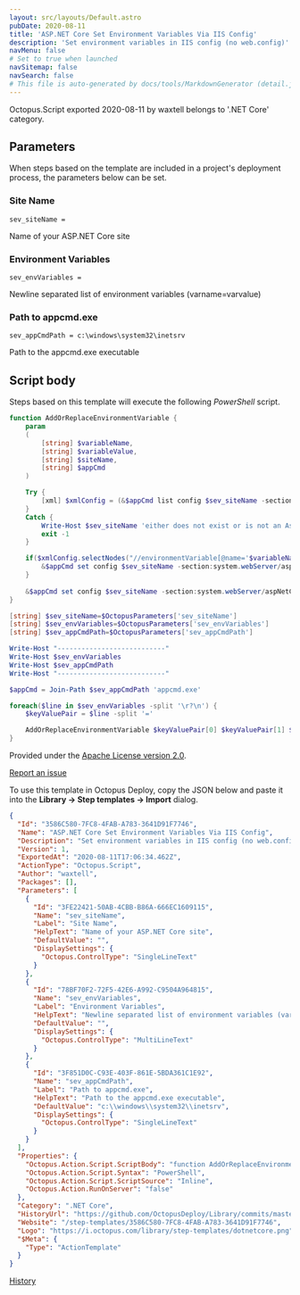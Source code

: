 ```yaml
---
layout: src/layouts/Default.astro
pubDate: 2020-08-11
title: 'ASP.NET Core Set Environment Variables Via IIS Config'
description: 'Set environment variables in IIS config (no web.config)'
navMenu: false
# Set to true when launched
navSitemap: false
navSearch: false
# This file is auto-generated by docs/tools/MarkdownGenerator (detail.js)
---
```


Octopus.Script exported 2020-08-11 by waxtell belongs to '.NET Core' category.

## Parameters

When steps based on the template are included in a project's deployment process, the parameters below can be set.


<div class="param">

### Site Name

`sev_siteName = `

Name of your ASP.NET Core site

</div>
        
<div class="param">

### Environment Variables

`sev_envVariables = `

Newline separated list of environment variables (varname=varvalue)

</div>
        
<div class="param">

### Path to appcmd.exe

`sev_appCmdPath = c:\windows\system32\inetsrv`

Path to the appcmd.exe executable

</div>
        

## Script body

Steps based on this template will execute the following *PowerShell* script.

```powershell
function AddOrReplaceEnvironmentVariable {
    param
    (
        [string] $variableName, 
        [string] $variableValue,
        [string] $siteName,
        [string] $appCmd
    )

    Try {
        [xml] $xmlConfig = (&$appCmd list config $sev_siteName -section:system.webServer/aspNetCore)
    }
    Catch {
        Write-Host $sev_siteName 'either does not exist or is not an AspNetCore site!'
        exit -1
    }

    if($xmlConfig.selectNodes("//environmentVariable[@name='$variableName']")) {
        &$appCmd set config $sev_siteName -section:system.webServer/aspNetCore /-"environmentVariables.[name='$variableName',value='$variableValue']" /commit:apphost
    }
    
    &$appCmd set config $sev_siteName -section:system.webServer/aspNetCore /+"environmentVariables.[name='$variableName',value='$variableValue']" /commit:apphost
}

[string] $sev_siteName=$OctopusParameters['sev_siteName']
[string] $sev_envVariables=$OctopusParameters['sev_envVariables']
[string] $sev_appCmdPath=$OctopusParameters['sev_appCmdPath']

Write-Host "---------------------------"
Write-Host $sev_envVariables
Write-Host $sev_appCmdPath
Write-Host "---------------------------"

$appCmd = Join-Path $sev_appCmdPath 'appcmd.exe'

foreach($line in $sev_envVariables -split '\r?\n') {
    $keyValuePair = $line -split '='

    AddOrReplaceEnvironmentVariable $keyValuePair[0] $keyValuePair[1] $sev_siteName $appCmd
}

```

Provided under the [Apache License version 2.0](https://github.com/OctopusDeploy/Library/blob/master/LICENSE.txt).

[Report an issue](https://github.com/OctopusDeploy/Library/issues/new?assignees=&labels=&projects=&template=bug-report.yml&title=Issue%20with%20ASP.NET%20Core%20Set%20Environment%20Variables%20Via%20IIS%20Config&step-template=ASP.NET%20Core%20Set%20Environment%20Variables%20Via%20IIS%20Config)

<div class="get-json">

To use this template in Octopus Deploy, copy the JSON below and paste it into the **Library → Step templates → Import** dialog.

```json
{
  "Id": "3586C580-7FC8-4FAB-A783-3641D91F7746",
  "Name": "ASP.NET Core Set Environment Variables Via IIS Config",
  "Description": "Set environment variables in IIS config (no web.config)",
  "Version": 1,
  "ExportedAt": "2020-08-11T17:06:34.462Z",
  "ActionType": "Octopus.Script",
  "Author": "waxtell",
  "Packages": [],
  "Parameters": [
    {
      "Id": "3FE22421-50AB-4CBB-B86A-666EC1609115",
      "Name": "sev_siteName",
      "Label": "Site Name",
      "HelpText": "Name of your ASP.NET Core site",
      "DefaultValue": "",
      "DisplaySettings": {
        "Octopus.ControlType": "SingleLineText"
      }
    },
    {
      "Id": "78BF70F2-72F5-42E6-A992-C9504A964815",
      "Name": "sev_envVariables",
      "Label": "Environment Variables",
      "HelpText": "Newline separated list of environment variables (varname=varvalue)",
      "DefaultValue": "",
      "DisplaySettings": {
        "Octopus.ControlType": "MultiLineText"
      }
    },
    {
      "Id": "3F851D0C-C93E-403F-861E-5BDA361C1E92",
      "Name": "sev_appCmdPath",
      "Label": "Path to appcmd.exe",
      "HelpText": "Path to the appcmd.exe executable",
      "DefaultValue": "c:\\windows\\system32\\inetsrv",
      "DisplaySettings": {
        "Octopus.ControlType": "SingleLineText"
      }
    }
  ],
  "Properties": {
    "Octopus.Action.Script.ScriptBody": "function AddOrReplaceEnvironmentVariable {\n    param\n    (\n        [string] $variableName, \n        [string] $variableValue,\n        [string] $siteName,\n        [string] $appCmd\n    )\n\n    Try {\n        [xml] $xmlConfig = (&$appCmd list config $sev_siteName -section:system.webServer/aspNetCore)\n    }\n    Catch {\n        Write-Host $sev_siteName 'either does not exist or is not an AspNetCore site!'\n        exit -1\n    }\n\n    if($xmlConfig.selectNodes(\"//environmentVariable[@name='$variableName']\")) {\n        &$appCmd set config $sev_siteName -section:system.webServer/aspNetCore /-\"environmentVariables.[name='$variableName',value='$variableValue']\" /commit:apphost\n    }\n    \n    &$appCmd set config $sev_siteName -section:system.webServer/aspNetCore /+\"environmentVariables.[name='$variableName',value='$variableValue']\" /commit:apphost\n}\n\n[string] $sev_siteName=$OctopusParameters['sev_siteName']\n[string] $sev_envVariables=$OctopusParameters['sev_envVariables']\n[string] $sev_appCmdPath=$OctopusParameters['sev_appCmdPath']\n\nWrite-Host \"---------------------------\"\nWrite-Host $sev_envVariables\nWrite-Host $sev_appCmdPath\nWrite-Host \"---------------------------\"\n\n$appCmd = Join-Path $sev_appCmdPath 'appcmd.exe'\n\nforeach($line in $sev_envVariables -split '\\r?\\n') {\n    $keyValuePair = $line -split '='\n\n    AddOrReplaceEnvironmentVariable $keyValuePair[0] $keyValuePair[1] $sev_siteName $appCmd\n}\n",
    "Octopus.Action.Script.Syntax": "PowerShell",
    "Octopus.Action.Script.ScriptSource": "Inline",
    "Octopus.Action.RunOnServer": "false"
  },
  "Category": ".NET Core",
  "HistoryUrl": "https://github.com/OctopusDeploy/Library/commits/master/step-templates//opt/buildagent/work/75443764cd38076d/step-templates/aspnetcore-set-environment-variable-iis.json",
  "Website": "/step-templates/3586C580-7FC8-4FAB-A783-3641D91F7746",
  "Logo": "https://i.octopus.com/library/step-templates/dotnetcore.png",
  "$Meta": {
    "Type": "ActionTemplate"
  }
}
```

[History](https://github.com/OctopusDeploy/Library/commits/master/step-templates/https://github.com/OctopusDeploy/Library/commits/master/step-templates//opt/buildagent/work/75443764cd38076d/step-templates/aspnetcore-set-environment-variable-iis.json)

</div>
